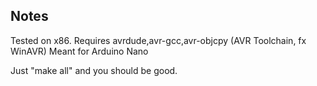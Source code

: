 ## Notes

Tested on x86. Requires avrdude,avr-gcc,avr-objcpy (AVR Toolchain, fx WinAVR)
Meant for Arduino Nano

Just "make all" and you should be good.
